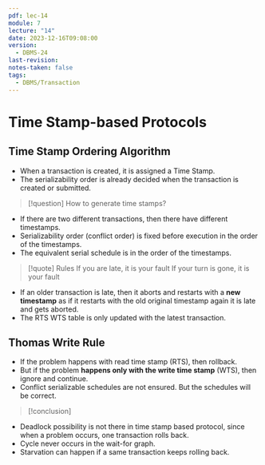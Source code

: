 ```yaml
---
pdf: lec-14
module: 7
lecture: "14"
date: 2023-12-16T09:08:00
version:
  - DBMS-24
last-revision: 
notes-taken: false
tags:
  - DBMS/Transaction
---
```

# Time Stamp-based Protocols

## Time Stamp Ordering Algorithm
- When a transaction is created, it is assigned a Time Stamp.
- The serializability order is already decided when the transaction is created or submitted.

> [!question] 
> How to generate time stamps?


- If there are two different transactions, then there have different timestamps.
- Serializability order (conflict order) is fixed before execution in the order of the timestamps.
- The equivalent serial schedule is in the order of the timestamps.

> [!quote] Rules
> If you are late, it is your fault
> If your turn is gone, it is your fault

- If an older transaction is late, then it aborts and restarts with a **new timestamp** as if it restarts with the old original timestamp again it is late and gets aborted.
- The RTS WTS table is only updated with the latest transaction.

## Thomas Write Rule
- If the problem happens with read time stamp (RTS), then rollback.
- But if the problem **happens only with the write time stamp** (WTS), then ignore and continue.
- Conflict serializable schedules are not ensured. But the schedules will be correct.


> [!conclusion] 

- Deadlock possibility is not there in time stamp based protocol, since when a problem occurs, one transaction rolls back.
- Cycle never occurs in the wait-for graph.
- Starvation can happen if a same transaction keeps rolling back.
